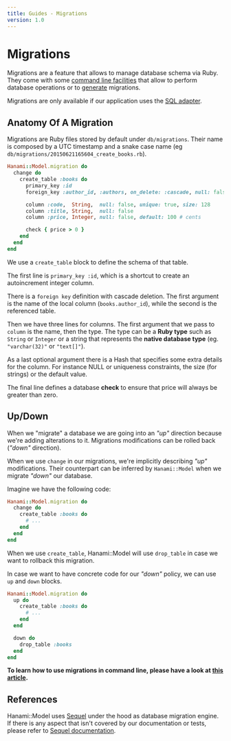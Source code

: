 ```yaml
---
title: Guides - Migrations
version: 1.0
---
```


# Migrations

Migrations are a feature that allows to manage database schema via Ruby.
They come with some [command line facilities](/guides/1.0/command-line/database) that allow to perform database operations or to [generate](/guides/1.0/command-line/generators/#migrations) migrations.

Migrations are only available if our application uses the [SQL adapter](/guides/1.0/models/overview).

## Anatomy Of A Migration

Migrations are Ruby files stored by default under `db/migrations`.
Their name is composed by a UTC timestamp and a snake case name (eg `db/migrations/20150621165604_create_books.rb`).

```ruby
Hanami::Model.migration do
  change do
    create_table :books do
      primary_key :id
      foreign_key :author_id, :authors, on_delete: :cascade, null: false

      column :code,  String,  null: false, unique: true, size: 128
      column :title, String,  null: false
      column :price, Integer, null: false, default: 100 # cents

      check { price > 0 }
    end
  end
end
```

We use a `create_table` block to define the schema of that table.

The first line is `primary_key :id`, which is a shortcut to create an autoincrement integer column.

There is a `foreign key` definition with cascade deletion.
The first argument is the name of the local column (`books.author_id`), while the second is the referenced table.

Then we have three lines for columns.
The first argument that we pass to `column` is the name, then the type.
The type can be a **Ruby type** such as `String` or `Integer` or a string that represents the **native database type** (eg. `"varchar(32)"` or `"text[]"`).

As a last optional argument there is a Hash that specifies some extra details for the column. For instance NULL or uniqueness constraints, the size (for strings) or the default value.

The final line defines a database **check** to ensure that price will always be greater than zero.

## Up/Down

When we "migrate" a database we are going into an _"up"_ direction because we're adding alterations to it.
Migrations modifications can be rolled back (_"down"_ direction).

When we use `change` in our migrations, we're implicitly describing _"up"_ modifications.
Their counterpart can be inferred by `Hanami::Model` when we migrate _"down"_ our database.

Imagine we have the following code:

```ruby
Hanami::Model.migration do
  change do
    create_table :books do
      # ...
    end
  end
end
```

When we use `create_table`, Hanami::Model will use `drop_table` in case we want to rollback this migration.

In case we want to have concrete code for our _"down"_ policy, we can use `up` and `down` blocks.

```ruby
Hanami::Model.migration do
  up do
    create_table :books do
      # ...
    end
  end

  down do
    drop_table :books
  end
end
```

**To learn how to use migrations in command line, please have a look at [this article](/guides/1.0/command-line/database/#migrate).**

## References

Hanami::Model uses [Sequel](http://sequel.jeremyevans.net/) under the hood as database migration engine. If there is any aspect that isn't covered by our documentation or tests, please refer to [Sequel documentation](http://sequel.jeremyevans.net/rdoc/files/doc/schema_modification_rdoc.html).
